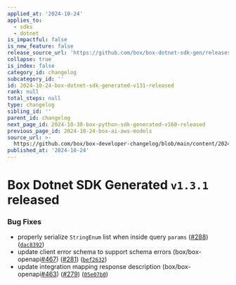 ```yaml
---
applied_at: '2024-10-24'
applies_to:
  - sdks
  - dotnet
is_impactful: false
is_new_feature: false
release_source_url: 'https://github.com/box/box-dotnet-sdk-gen/releases/tag/v1.3.1'
collapse: true
is_index: false
category_id: changelog
subcategory_id: ''
id: 2024-10-24-box-dotnet-sdk-generated-v131-released
rank: null
total_steps: null
type: changelog
sibling_id: ''
parent_id: changelog
next_page_id: 2024-10-30-box-python-sdk-generated-v160-released
previous_page_id: 2024-10-24-box-ai-aws-models
source_url: >-
  https://github.com/box/box-developer-changelog/blob/main/content/2024/10-24-box-dotnet-sdk-generated-v131-released.md
published_at: '2024-10-24'
---
```

# Box Dotnet SDK Generated `v1.3.1` released

### Bug Fixes

* properly serialize `StringEnum` list when inside query `params` ([#288][1]) ([`dac8392`][2])
* update client error schema to support schema errors (box/box-openapi[#467][3]) ([#281][4]) ([`bef2632`][5])
* update integration mapping response description (box/box-openapi[#463][6]) ([#279][7]) ([`05e07b0`][8])

[1]: https://github.com/box/box-codegen/issues/288

[2]: https://github.com/box/box-codegen/commit/dac839280b43f4bd954d3966032ff4925150c061

[3]: https://github.com/box/box-codegen/issues/467

[4]: https://github.com/box/box-codegen/issues/281

[5]: https://github.com/box/box-codegen/commit/bef2632af99f0477bd009bcb91248c678b4e1bab

[6]: https://github.com/box/box-codegen/issues/463

[7]: https://github.com/box/box-codegen/issues/279

[8]: https://github.com/box/box-codegen/commit/05e07b025c234de4c4161e567c0919748d24f804